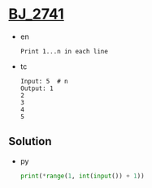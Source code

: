 # [BJ_2741](https://acmicpc.net/problem/2741)

* en

  ```en
  Print 1...n in each line
  ```

* tc

  ```tc
  Input: 5  # n
  Output: 1
  2
  3
  4
  5
  ```

## Solution

* py

  ```py
  print(*range(1, int(input()) + 1))
  ```
